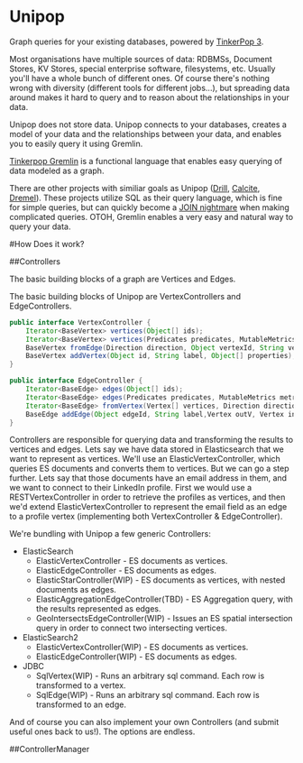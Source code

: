 # Unipop

Graph queries for your existing databases, powered by [TinkerPop 3](http://tinkerpop.incubator.apache.org/).

Most organisations have multiple sources of data: RDBMSs, Document Stores, KV Stores, special enterprise software, filesystems, etc. Usually you'll have a whole bunch of different ones. 
Of course there's nothing wrong with diversity (different tools for different jobs...), but spreading data around makes it hard to query and to reason about the relationships in your data.

Unipop does not store data. Unipop connects to your databases, creates a model of your data and the relationships between your data, and enables you to easily query it using Gremlin.

[Tinkerpop Gremlin](http://tinkerpop.incubator.apache.org/docs/3.0.1-incubating/) is a functional language that enables easy querying of data modeled as a graph.

There are other projects with similiar goals as Unipop ([Drill](http://drill.apache.org/), [Calcite](https://calcite.incubator.apache.org/), [Dremel](http://research.google.com/pubs/pub36632.html)). These projects utilize SQL as their query language, which is fine for simple queries, but can quickly become a [JOIN nightmare](http://sql2gremlin.com/#_recommendation) when making complicated queries.
OTOH, Gremlin enables a very easy and natural way to query your data.

#How Does it work?

##Controllers

The basic building blocks of a graph are Vertices and Edges.

The basic building blocks of Unipop are VertexControllers and EdgeControllers.

```java
public interface VertexController {
    Iterator<BaseVertex> vertices(Object[] ids);
    Iterator<BaseVertex> vertices(Predicates predicates, MutableMetrics metrics);
    BaseVertex fromEdge(Direction direction, Object vertexId, String vertexLabel);
    BaseVertex addVertex(Object id, String label, Object[] properties);
}

public interface EdgeController {
    Iterator<BaseEdge> edges(Object[] ids);
    Iterator<BaseEdge> edges(Predicates predicates, MutableMetrics metrics);
    Iterator<BaseEdge> fromVertex(Vertex[] vertices, Direction direction, String[] edgeLabels, Predicates predicates, MutableMetrics metrics);
    BaseEdge addEdge(Object edgeId, String label,Vertex outV, Vertex inV, Object[] properties);
}
```

Controllers are responsible for querying data and transforming the results to vertices and edges.
Lets say we have data stored in Elasticsearch that we want to represent as vertices. We'll use an ElasticVertexController, which queries ES documents and converts them to vertices.
But we can go a step further. Lets say that those documents have an email address in them, and we want to connect to their LinkedIn profile. First we would use a RESTVertexController in order to retrieve the profiles as vertices, and then we'd extend ElasticVertexController to represent the email field as an edge to a profile vertex (implementing both VertexController & EdgeController).

We're bundling with Unipop a few generic Controllers:

- ElasticSearch
  - ElasticVertexController - ES documents as vertices.
  - ElasticEdgeController - ES documents as edges.
  - ElasticStarController(WIP) - ES documents as vertices, with nested documents as edges.
  - ElasticAggregationEdgeController(TBD) - ES Aggregation query, with the results represented as edges.
  - GeoIntersectsEdgeController(WIP) - Issues an ES spatial intersection query in order to connect two intersecting vertices. 
- ElasticSearch2
  - ElasticVertexController(WIP) - ES documents as vertices.
  - ElasticEdgeController(WIP) - ES documents as edges.
- JDBC
  - SqlVertex(WIP) - Runs an arbitrary sql command. Each row is transformed to a vertex.
  - SqlEdge(WIP) - Runs an arbitrary sql command. Each row is transformed to an edge.

And of course you can also implement your own Controllers (and submit useful ones back to us!). The options are endless. 

##ControllerManager






